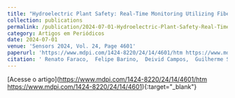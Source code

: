 ```yaml
---
title: "Hydroelectric Plant Safety: Real-Time Monitoring Utilizing Fiber-Optic Sensors"
collection: publications
permalink: /publication/2024-07-01-Hydroelectric-Plant-Safety-Real-Time-Monitoring-Utilizing-Fiber-Optic-Sensors
category: Artigos em Periódicos
date: 2024-07-01
venue: 'Sensors 2024, Vol. 24, Page 4601'
paperurl: 'https://www.mdpi.com/1424-8220/24/14/4601/htm https://www.mdpi.com/1424-8220/24/14/4601'
citation: ' Renato Faraco,  Felipe Barino,  Deivid Campos,  Guilherme Sampaio,  Leonardo Honório,  André Marcato,  Alexandre Santos,  Clayton Santos,  Fernando Hamaji, &quot;Hydroelectric Plant Safety: Real-Time Monitoring Utilizing Fiber-Optic Sensors.&quot; Sensors 2024, Vol. 24, Page 4601, 2024.'
---
```

[Acesse o artigo](https://www.mdpi.com/1424-8220/24/14/4601/htm https://www.mdpi.com/1424-8220/24/14/4601){:target="_blank"}
